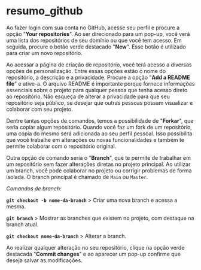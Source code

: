 # resumo_github

Ao fazer login com sua conta no GitHub, acesse seu perfil e procure a opção "<b>Your repositories</b>". Ao ser direcionado para um pop-up, você verá uma lista dos repositórios de seu domínio ou que você tem acesso. Em seguida, procure o botão verde destacado "<b>New</b>". Esse botão é utilizado para criar um novo repositório.

Ao acessar a página de criação de repositório, você terá acesso a diversas opções de personalização. Entre essas opções estão o nome do repositório, a descrição e a privacidade. Procure a opção "<b>Add a README file</b>" e ative-a. O arquivo README é importante porque fornece informações essenciais sobre o projeto para qualquer pessoa que tenha acesso direto ao repositório. Não esqueça de alterar a privacidade para que seu repositório seja público, se desejar que outras pessoas possam visualizar e colaborar com seu projeto.

Dentre tantas opções de comandos, temos a possibilidade de "<b>Forkar</b>", que seria copiar algum repositório. Quando você faz um fork de um repositório, uma cópia do mesmo será adicionada ao seu perfil pessoal. Isso possibilita que você trabalhe em alterações ou novas funcionalidades e também te permite colaborar com o repositório original.

Outra opção de comando seria o "<b>Branch</b>", que te permite de trabalhar em um repositório sem fazer alterações diretas no projeto principal. Ao utilizar um branch, você pode colaborar no projeto ou corrigir problemas de forma isolada. O branch principal é chamado de `Main` ou `Master`.

<i>Comandos de branch:</i>

<b>`git checkout -b nome-da-branch`</b> > Criar uma nova branch e acessa a mesma. 

<b>`git branch`</b> > Mostrar as branches que existem no projeto, com destaque na branch atual.

<b>`git checkout nome-da-branch`</b> > Alterar a branch.

Ao realizar qualquer alteração no seu repositório, clique na opção verde destacada "<b>Commit changes</b>" e ao aparecer um pop-up confirme que deseja salvar as modificações.
